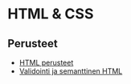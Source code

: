 # HTML & CSS

## Perusteet
- [ HTML perusteet ](./htmlperusteet/index.md)
- [ Validointi ja semanttinen HTML ](./validointi&semanttinen/index.md)